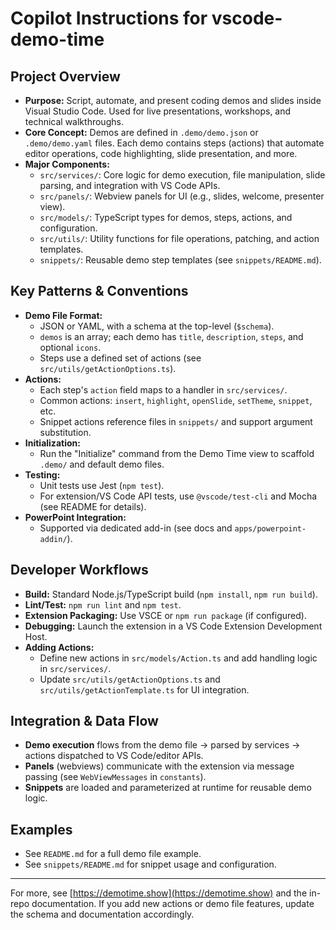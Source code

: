 # Copilot Instructions for vscode-demo-time

## Project Overview

- **Purpose:** Script, automate, and present coding demos and slides inside Visual Studio Code. Used
  for live presentations, workshops, and technical walkthroughs.
- **Core Concept:** Demos are defined in `.demo/demo.json` or `.demo/demo.yaml` files. Each demo
  contains steps (actions) that automate editor operations, code highlighting, slide presentation,
  and more.
- **Major Components:**
  - `src/services/`: Core logic for demo execution, file manipulation, slide parsing, and
    integration with VS Code APIs.
  - `src/panels/`: Webview panels for UI (e.g., slides, welcome, presenter view).
  - `src/models/`: TypeScript types for demos, steps, actions, and configuration.
  - `src/utils/`: Utility functions for file operations, patching, and action templates.
  - `snippets/`: Reusable demo step templates (see `snippets/README.md`).

## Key Patterns & Conventions

- **Demo File Format:**
  - JSON or YAML, with a schema at the top-level (`$schema`).
  - `demos` is an array; each demo has `title`, `description`, `steps`, and optional `icons`.
  - Steps use a defined set of actions (see `src/utils/getActionOptions.ts`).
- **Actions:**
  - Each step's `action` field maps to a handler in `src/services/`.
  - Common actions: `insert`, `highlight`, `openSlide`, `setTheme`, `snippet`, etc.
  - Snippet actions reference files in `snippets/` and support argument substitution.
- **Initialization:**
  - Run the "Initialize" command from the Demo Time view to scaffold `.demo/` and default demo
    files.
- **Testing:**
  - Unit tests use Jest (`npm test`).
  - For extension/VS Code API tests, use `@vscode/test-cli` and Mocha (see README for details).
- **PowerPoint Integration:**
  - Supported via dedicated add-in (see docs and `apps/powerpoint-addin/`).

## Developer Workflows

- **Build:** Standard Node.js/TypeScript build (`npm install`, `npm run build`).
- **Lint/Test:** `npm run lint` and `npm test`.
- **Extension Packaging:** Use VSCE or `npm run package` (if configured).
- **Debugging:** Launch the extension in a VS Code Extension Development Host.
- **Adding Actions:**
  - Define new actions in `src/models/Action.ts` and add handling logic in `src/services/`.
  - Update `src/utils/getActionOptions.ts` and `src/utils/getActionTemplate.ts` for UI integration.

## Integration & Data Flow

- **Demo execution** flows from the demo file → parsed by services → actions dispatched to VS
  Code/editor APIs.
- **Panels** (webviews) communicate with the extension via message passing (see `WebViewMessages` in
  `constants`).
- **Snippets** are loaded and parameterized at runtime for reusable demo logic.

## Examples

- See `README.md` for a full demo file example.
- See `snippets/README.md` for snippet usage and configuration.

---

For more, see [https://demotime.show](https://demotime.show) and the in-repo documentation. If you
add new actions or demo file features, update the schema and documentation accordingly.
